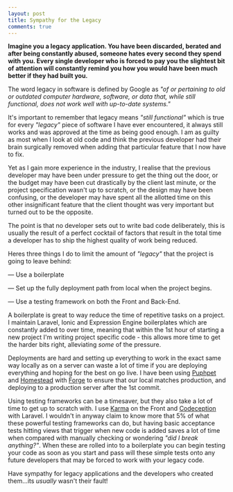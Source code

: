 ```yaml
---
layout: post
title: Sympathy for the Legacy
comments: true
---
```

<p><strong>
	Imagine you a legacy application. You have been discarded, berated and after being constantly abused, someone hates every second they spend with you. Every single developer who is forced to pay you the slightest bit of attention will constantly remind you how you would have been much better if they had built you. 
</strong>
</p>
<p>
The word legacy in software is defined by Google as <i>"of or pertaining to old or outdated computer hardware, software, or data that, while still functional, does not work well with up-to-date systems."</i></p>

<p>It's important to remember that legacy means <i>"still functional"</i> which is true for every <i>"legacy"</i> piece of software I have ever encountered, it always still works and was approved at the time as being good enough. I am as guilty as most when I look at old code and think the previous developer had their brain surgically removed when adding that particular feature that I now have to fix.</p>

<p>
Yet as I gain more experience in the industry, I realise that the previous developer may have been under pressure to get the thing out the door, or the budget may have been cut drastically by the client last minute, or the project specification wasn't up to scratch, or the design may have been confusing, or the developer may have spent all the allotted time on this other insignificant feature that the client thought was very important but turned out to be the opposite.</p>

<p>
The point is that no developer sets out to write bad code deliberately, this is usually the result of a perfect cocktail of factors that result in the total time a developer has to ship the highest quality of work being reduced.  
</p>
<p>
Heres three things I do to limit the amount of <i>"legacy"</i> that the project is going to leave behind:</p>
<p>&mdash; Use a boilerplate</p>

<p>&mdash; Set up the fully deployment path from local when the project begins.</p>

<p>&mdash; Use a testing framework on both the Front and Back-End.</p>
<p>
A boilerplate is great to way reduce the time of repetitive tasks on a project. I maintain Laravel, Ionic and Expression Engine boilerplates which are constantly added to over time, meaning that within the 1st hour of starting a new project I'm writing project specific code - this allows more time to get the harder bits right, alleviating <i>some</i> of the pressure. </p>
<p>
Deployments are hard and setting up everything to work in the exact same way locally as on a server can waste a lot of time if you are deploying everything and hoping for the best on go live. I have been using <a href="https://puphpet.com/ ">Puphpet</a> and <a href="http://laravel.com/docs/4.2/homestead">Homestead</a> with <a href="https://forge.laravel.com/ ">Forge</a> to ensure that our local matches production, and deploying to a production server after the 1st commit.</p>
<p>
Using testing frameworks can be a timesaver, but they also take a lot of time to get up to scratch with. I use <a href="http://karma-runner.github.io/">Karma</a> on the Front and <a href="http://codeception.com/">Codeception</a> with Laravel. I wouldn't in anyway claim to know more that 5% of what these powerful testing frameworks can do, but having basic acceptance tests hitting views that trigger when new code is added saves a lot of time when compared with manually checking or wondering <i>"did I break anything?"</i>. When these are rolled into to a boilerplate you can begin testing your code as soon as you start and pass will these simple tests onto any future developers that may be forced to work with your legacy code.</p>
<p>
Have sympathy for legacy applications and the developers who created them...its <i>usually</i> wasn't their fault!
</p>
